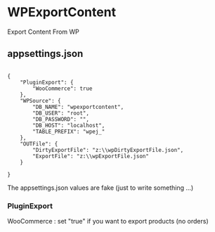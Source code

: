 # WPExportContent
Export Content From WP 

## appsettings.json

```

{
	"PluginExport": {
		"WooCommerce": true
	},
	"WPSource": {
		"DB_NAME": "wpexportcontent",
		"DB_USER": "root",
		"DB_PASSWORD": "",
		"DB_HOST": "localhost",
		"TABLE_PREFIX": "wpej_"
	},
	"OUTFile": {
		"DirtyExportFile": "z:\\wpDirtyExportFile.json",
		"ExportFile": "z:\\wpExportFile.json"
	}

}

```

The appsettings.json values are fake (just to write something ...)

### PluginExport

WooCommerce : set "true" if you want to export products (no orders)
